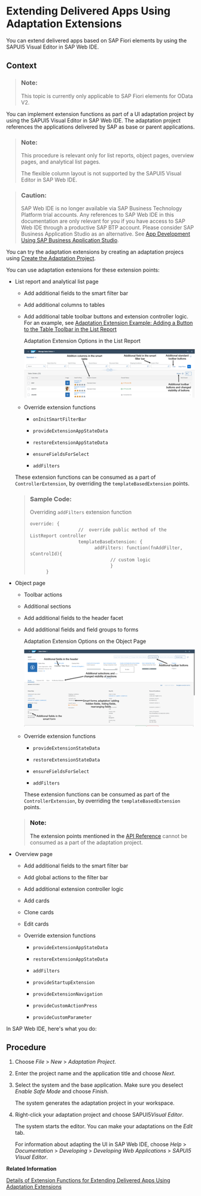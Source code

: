 <!-- loio52fc48b479314d0688be24f699778c47 -->

# Extending Delivered Apps Using Adaptation Extensions

You can extend delivered apps based on SAP Fiori elements by using the SAPUI5 Visual Editor in SAP Web IDE.



## Context

> ### Note:  
> This topic is currently only applicable to SAP Fiori elements for OData V2.

You can implement extension functions as part of a UI adaptation project by using the SAPUI5 Visual Editor in SAP Web IDE. The adaptation project references the applications delivered by SAP as base or parent applications.

> ### Note:  
> This procedure is relevant only for list reports, object pages, overview pages, and analytical list pages.
> 
> The flexible column layout is not supported by the SAPUI5 Visual Editor in SAP Web IDE.

> ### Caution:  
> SAP Web IDE is no longer available via SAP Business Technology Platform trial accounts. Any references to SAP Web IDE in this documentation are only relevant for you if you have access to SAP Web IDE through a productive SAP BTP account. Please consider SAP Business Application Studio as an alternative. See [App Development Using SAP Business Application Studio](../03_Get-Started/app-development-using-sap-business-application-studio-6bbad66.md).

You can try the adaptation extensions by creating an adaptation projecs using [Create the Adaptation Project](https://help.sap.com/viewer/DRAFT/bcbb716c051b427cbe8ec7fe8362c9e5/DEV2/en-US/ff97fe714edf42b78a1cbfc2996a0f25.html).

You can use adaptation extensions for these extension points:

-   List report and analytical list page

    -   Add additional fields to the smart filter bar

    -   Add additional columns to tables

    -   Add additional table toolbar buttons and extension controller logic. For an example, see [Adaptation Extension Example: Adding a Button to the Table Toolbar in the List Report](adaptation-extension-example-adding-a-button-to-the-table-toolbar-in-the-list-report-a269671.md)

           
          
        <a name="loio52fc48b479314d0688be24f699778c47__fig_m3h_nzd_wfb"/>Adaptation Extension Options in the List Report

         ![](images/List_Report_Adaptation_extensions_d09b292.png "Adaptation Extension Options in the List Report") 

    -   Override extension functions

        -   `onInitSmartFilterBar`

        -   `provideExtensionAppStateData`

        -   `restoreExtensionAppStateData`

        -   `ensureFieldsForSelect`

        -   `addFilters`



    These extension functions can be consumed as a part of `ControllerExtension`, by overriding the `templateBasedExtension` points.

    > ### Sample Code:  
    > Overriding `addFilters` extension function
    > 
    > ```
    > override: {	
    >                   // 	override public method of the ListReport controller 
    >                   templateBaseExtension: {	
    > 				          addFilters: function(fnAddFilter, sControlId){							
    >                               // custom logic
    >                 				}
    > 		}
    > 
    > ```

-   Object page

    -   Toolbar actions

    -   Additional sections

    -   Add additional fields to the header facet

    -   Add additional fields and field groups to forms

           
          
        <a name="loio52fc48b479314d0688be24f699778c47__fig_ufb_rzd_wfb"/>Adaptation Extension Options on the Object Page

         ![](images/Object_Page_Adaptation_Extensions_07345eb.png "Adaptation Extension Options on the Object Page") 

    -   Override extension functions

        -   `provideExtensionStateData`

        -   `restoreExtensionStateData`

        -   `ensureFieldsForSelect`

        -   `addFilters`


        These extension functions can be consumed as part of the `ControllerExtension`, by overriding the `templateBasedExtension` points.


    > ### Note:  
    > The extension points mentioned in the [API Reference](https://ui5.sap.com/#/api/sap.suite.ui.generic.template.ListReport.controllerFrameworkExtensions%23overview) cannot be consumed as a part of the adaptation project.

-   Overview page

    -   Add additional fields to the smart filter bar

    -   Add global actions to the filter bar

    -   Add additional extension controller logic

    -   Add cards

    -   Clone cards

    -   Edit cards

    -   Override extension functions

        -   `provideExtensionAppStateData`

        -   `restoreExtensionAppStateData`

        -   `addFilters`

        -   `provideStartupExtension`

        -   `provideExtensionNavigation`

        -   `provideCustomActionPress`

        -   `provideCustomParameter`




In SAP Web IDE, here's what you do:



## Procedure

1.  Choose *File* \> *New* \> *Adaptation Project*.

2.  Enter the project name and the application title and choose *Next*.

3.  Select the system and the base application. Make sure you deselect *Enable Safe Mode* and choose *Finish*.

    The system generates the adaptation project in your workspace.

4.  Right-click your adaptation project and choose SAPUI5*Visual Editor*.

    The system starts the editor. You can make your adaptations on the *Edit* tab.

    For information about adapting the UI in SAP Web IDE, choose *Help* \> *Documentation* \> *Developing* \> *Developing Web Applications* \> *SAPUI5 Visual Editor*.


**Related Information**  


[Details of Extension Functions for Extending Delivered Apps Using Adaptation Extensions](details-of-extension-functions-used-for-extending-delivered-apps-82630e5.md "In this document, you can find the details of all the extension functions that can be used for extending delivered apps using adaptation extensions.")

